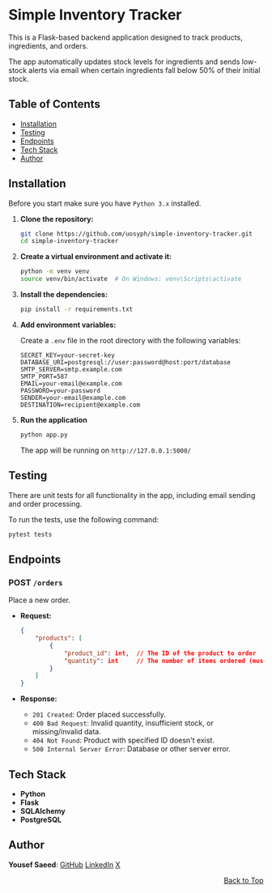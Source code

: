 <a name="readme-top"></a>

# Simple Inventory Tracker

This is a Flask-based backend application designed to track products, ingredients, and orders.

The app automatically updates stock levels for ingredients and sends low-stock alerts via email when certain ingredients fall below 50% of their initial stock.

## Table of Contents

-   [Installation](#installation)
-   [Testing](#testing)
-   [Endpoints](#endpoints)
-   [Tech Stack](#tech-stack)
-   [Author](#author)

## Installation

Before you start make sure you have `Python 3.x` installed.

1. **Clone the repository:**

    ```sh
    git clone https://github.com/uosyph/simple-inventory-tracker.git
    cd simple-inventory-tracker
    ```

2. **Create a virtual environment and activate it:**

    ```sh
    python -m venv venv
    source venv/bin/activate  # On Windows: venv\Scripts\activate
    ```

3. **Install the dependencies:**

    ```sh
    pip install -r requirements.txt
    ```

4. **Add environment variables:**

    Create a `.env` file in the root directory with the following variables:

    ```
    SECRET_KEY=your-secret-key
    DATABASE_URI=postgresql://user:password@host:port/database
    SMTP_SERVER=smtp.example.com
    SMTP_PORT=587
    EMAIL=your-email@example.com
    PASSWORD=your-password
    SENDER=your-email@example.com
    DESTINATION=recipient@example.com
    ```

5. **Run the application**

    ```sh
    python app.py
    ```

    The app will be running on `http://127.0.0.1:5000/`

## Testing

There are unit tests for all functionality in the app, including email sending and order processing.

To run the tests, use the following command:

```sh
pytest tests
```

## Endpoints

### POST `/orders`

Place a new order.

-   **Request:**

    ```json
    {
    	"products": [
    		{
                "product_id": int,  // The ID of the product to order
                "quantity": int     // The number of items ordered (must be > 0), if missing defaults to 1
    		}
    	]
    }
    ```

-   **Response:**
    -   `201 Created`: Order placed successfully.
    -   `400 Bad Request`: Invalid quantity, insufficient stock, or missing/invalid data.
    -   `404 Not Found`: Product with specified ID doesn't exist.
    -   `500 Internal Server Error`: Database or other server error.

## Tech Stack

-   **Python**
-   **Flask**
-   **SQLAlchemy**
-   **PostgreSQL**

## Author

**Yousef Saeed**:
[GitHub](https://github.com/uosyph)
[LinkedIn](https://linkedin.com/in/uosyph)
[X](https://twitter.com/uosyph)

<p align="right"><a href="#readme-top">Back to Top</a></p>
